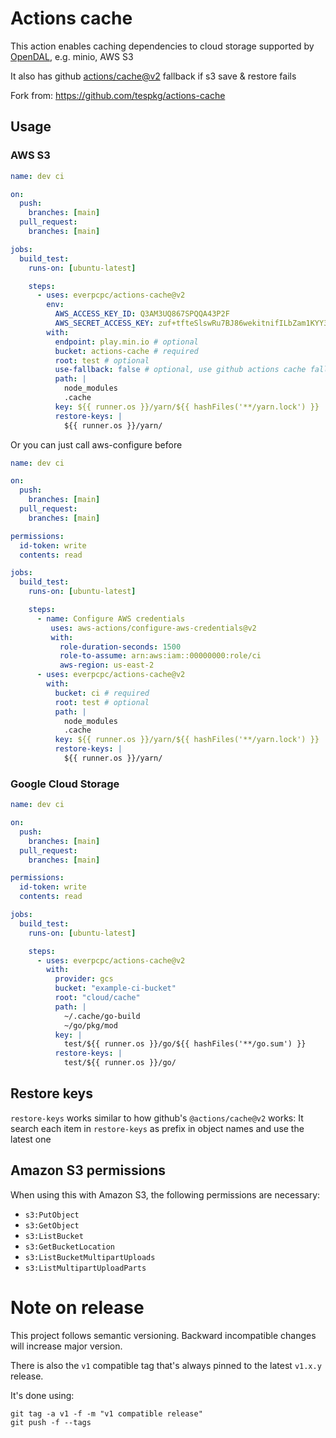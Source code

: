 # Actions cache

This action enables caching dependencies to cloud storage supported by [OpenDAL](https://github.com/apache/incubator-opendal), e.g. minio, AWS S3

It also has github [actions/cache@v2](https://github.com/actions/cache) fallback if s3 save & restore fails

Fork from: https://github.com/tespkg/actions-cache

## Usage

### AWS S3

```yaml
name: dev ci

on:
  push:
    branches: [main]
  pull_request:
    branches: [main]

jobs:
  build_test:
    runs-on: [ubuntu-latest]

    steps:
      - uses: everpcpc/actions-cache@v2
        env:
          AWS_ACCESS_KEY_ID: Q3AM3UQ867SPQQA43P2F
          AWS_SECRET_ACCESS_KEY: zuf+tfteSlswRu7BJ86wekitnifILbZam1KYY3TG
        with:
          endpoint: play.min.io # optional
          bucket: actions-cache # required
          root: test # optional
          use-fallback: false # optional, use github actions cache fallback, default false
          path: |
            node_modules
            .cache
          key: ${{ runner.os }}/yarn/${{ hashFiles('**/yarn.lock') }}
          restore-keys: |
            ${{ runner.os }}/yarn/
```

Or you can just call aws-configure before

```yaml
name: dev ci

on:
  push:
    branches: [main]
  pull_request:
    branches: [main]

permissions:
  id-token: write
  contents: read

jobs:
  build_test:
    runs-on: [ubuntu-latest]

    steps:
      - name: Configure AWS credentials
         uses: aws-actions/configure-aws-credentials@v2
         with:
           role-duration-seconds: 1500
           role-to-assume: arn:aws:iam::00000000:role/ci
           aws-region: us-east-2
      - uses: everpcpc/actions-cache@v2
        with:
          bucket: ci # required
          root: test # optional
          path: |
            node_modules
            .cache
          key: ${{ runner.os }}/yarn/${{ hashFiles('**/yarn.lock') }}
          restore-keys: |
            ${{ runner.os }}/yarn/
```

### Google Cloud Storage

```yaml
name: dev ci

on:
  push:
    branches: [main]
  pull_request:
    branches: [main]

permissions:
  id-token: write
  contents: read

jobs:
  build_test:
    runs-on: [ubuntu-latest]

    steps:
      - uses: everpcpc/actions-cache@v2
        with:
          provider: gcs
          bucket: "example-ci-bucket"
          root: "cloud/cache"
          path: |
            ~/.cache/go-build
            ~/go/pkg/mod
          key: |
            test/${{ runner.os }}/go/${{ hashFiles('**/go.sum') }}
          restore-keys: |
            test/${{ runner.os }}/go/
```

## Restore keys

`restore-keys` works similar to how github's `@actions/cache@v2` works: It search each item in `restore-keys`
as prefix in object names and use the latest one

## Amazon S3 permissions

When using this with Amazon S3, the following permissions are necessary:

- `s3:PutObject`
- `s3:GetObject`
- `s3:ListBucket`
- `s3:GetBucketLocation`
- `s3:ListBucketMultipartUploads`
- `s3:ListMultipartUploadParts`

# Note on release

This project follows semantic versioning. Backward incompatible changes will
increase major version.

There is also the `v1` compatible tag that's always pinned to the latest
`v1.x.y` release.

It's done using:

```
git tag -a v1 -f -m "v1 compatible release"
git push -f --tags
```
